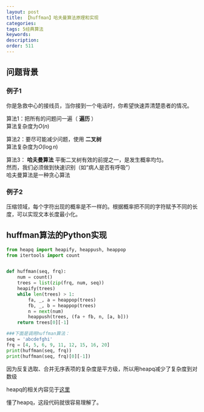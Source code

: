 ```yaml
---
layout: post
title: 【huffman】哈夫曼算法原理和实现
categories:
tags: 5经典算法
keywords:
description:
order: 511
---
```



## 问题背景

### 例子1

你是急救中心的接线员，当你接到一个电话时，你希望快速弄清楚患者的情况。  

算法1：把所有的问题问一遍（ **遍历** ）  
算法复杂度为$O(n)$  

算法2：要尽可能减少问题，使用 **二叉树**  
算法复杂度为$O(\log n)$  

算法3： **哈夫曼算法**
平衡二叉树有效的前提之一，是发生概率均匀。  
然而，我们必须做到快速识别（如“病人是否有呼吸”）  
哈夫曼算法是一种贪心算法

### 例子2

压缩领域，每个字符出现的概率是不一样的。根据概率把不同的字符赋予不同的长度，可以实现文本长度最小化。  


## huffman算法的Python实现

```py
from heapq import heapify, heappush, heappop
from itertools import count


def huffman(seq, frq):
    num = count()
    trees = list(zip(frq, num, seq))
    heapify(trees)
    while len(trees) > 1:
        fa, _, a = heappop(trees)
        fb, _, b = heappop(trees)
        n = next(num)
        heappush(trees, (fa + fb, n, [a, b]))
    return trees[0][-1]

###下面是调用huffman算法：
seq = 'abcdefghi'
frq = [4, 5, 6, 9, 11, 12, 15, 16, 20]
print(huffman(seq, frq))
print(huffman(seq, frq)[0][-1])
```

因为反复选取、合并无序表项的复杂度是平方级，所以用heapq减少了复杂度到对数级  

heapq的相关内容见于[这里](http://www.guofei.site/2017/09/11/heapq.html)  

懂了heapq，这段代码就很容易理解了。  
